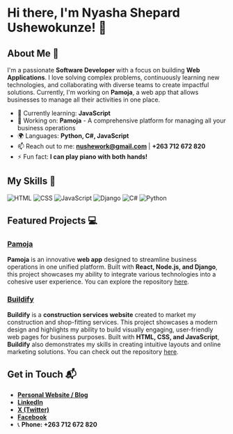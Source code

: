 
# Hi there, I'm Nyasha Shepard Ushewokunze! 👋


## About Me 🚀

I'm a passionate **Software Developer** with a focus on building **Web Applications**. I love solving complex problems, continuously learning new technologies, and collaborating with diverse teams to create impactful solutions. Currently, I'm working on **Pamoja**, a web app that allows businesses to manage all their activities in one place.

- 🌱 Currently learning: **JavaScript**  
- 🔭 Working on: **Pamoja** - A comprehensive platform for managing all your business operations  
- 🌍 Languages: **Python, C#, JavaScript**  
- 📫 Reach out to me: **nushework@gmail.com** | **+263 712 672 820**  
- ⚡ Fun fact: **I can play  piano with both hands!**

## My Skills 🧠

![HTML](https://img.shields.io/badge/-HTML-E34F26?style=flat-square&logo=html5&logoColor=white)  ![CSS](https://img.shields.io/badge/-CSS-1572B6?style=flat-square&logo=css3&logoColor=white)  ![JavaScript](https://img.shields.io/badge/-JavaScript-F7DF1E?style=flat-square&logo=javascript&logoColor=black) ![Django](https://img.shields.io/badge/-Django-092E20?style=flat-square&logo=django&logoColor=white)   ![C#](https://img.shields.io/badge/-C%23-239120?style=flat-square&logo=c-sharp&logoColor=white) ![Python](https://img.shields.io/badge/-Python-3776AB?style=flat-square&logo=python&logoColor=white)


## Featured Projects 💻

### [Pamoja](https://github.com/jambofy/Pamoja)

**Pamoja** is an innovative **web app** designed to streamline business operations in one unified platform. Built with **React, Node.js, and Django**, this project showcases my ability to integrate various technologies into a cohesive user experience. You can explore the repository [here](https://github.com/jambofy/Pamoja).

### [Buildify](https://jambofy.github.io/wdd131/project/buildify.html)


**Buildify** is a **construction services website** created to market my construction and shop-fitting services. This project showcases a modern design and highlights my ability to build visually engaging, user-friendly web pages for business purposes. Built with **HTML, CSS, and JavaScript**, **Buildify** also demonstrates my skills in creating intuitive layouts and online marketing solutions. You can check out the repository [here](https://github.com/jambofy/buildify).

## Get in Touch 📬

- **[Personal Website / Blog](your_website_or_blog_link)**
- **[LinkedIn](https://www.linkedin.com/in/nyashaushewokunze)**
- **[X (Twitter)](https://twitter.com/mrshepard18)**
- **[Facebook](https://www.facebook.com/nyasha.ushewokunze.33?mibextid=JRoKGi)**
- 📞 **Phone: +263 712 672 820**

